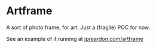 # Artframe

A sort of photo frame, for art. Just a (fragile) POC for now. 

See an example of it running at [jpreardon.com/artframe](http://jpreardon.com/artframe/)